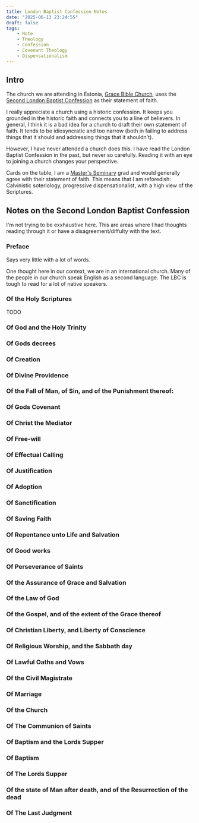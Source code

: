 ```yaml
---
title: London Baptist Confession Notes
date: "2025-06-13 23:24:55"
draft: false
tags:
    - Note
    - Theology
    - Confession
    - Covenant Theology
    - Dispensationalism
---
```


## Intro

The church we are attending in Estonia, [Grace Bible Church](https://www.gracebiblechurch.ee), uses the [Second London Baptist Confession](https://the1689.org) as their statement of faith. 

I really appreciate a church using a historic confession. It keeps you grounded in the historic faith and connects you to a line of believers. In general, I think it is a bad idea for a church to draft their own statement of faith. It tends to be idiosyncratic and too narrow (both in failing to address things that it should and addressing things that it shouldn't).

However, I have never attended a church does this. I have read the London Baptist Confession in the past, but never so carefully. Reading it with an eye to joining a church changes your perspective.

Cards on the table, I am a [Master's Seminary](https://tms.edu) grad and would generally agree with their statement of faith. This means that I am reforedish: Calvinistic soteriology, progressive dispensationalist, with a high view of the Scriptures.

## Notes on the Second London Baptist Confession

I'm not trying to be exxhaustive here. This are areas where I had thoughts reading through it or have a disagreement/diffulty with the text.

### Preface

Says very little with a lot of words.

One thought here in our context, we are in an international church. Many of the people in our church speak English as a second language. The LBC is tough to read for a lot of native speakers.

### Of the Holy Scriptures

TODO


### Of God and the Holy Trinity
### Of Gods decrees
### Of Creation
### Of Divine Providence
### Of the Fall of Man, of Sin, and of the Punishment thereof:
### Of Gods Covenant
### Of Christ the Mediator
### Of Free-will
### Of Effectual Calling
### Of Justification
### Of Adoption
### Of Sanctification
### Of Saving Faith
### Of Repentance unto Life and Salvation
### Of Good works
### Of Perseverance of Saints
### Of the Assurance of Grace and Salvation
### Of the Law of God
### Of the Gospel, and of the extent of the Grace thereof
### Of Christian Liberty, and Liberty of Conscience
### Of Religious Worship, and the Sabbath day
### Of Lawful Oaths and Vows
### Of the Civil Magistrate
### Of Marriage
### Of the Church
### Of The Communion of Saints
### Of Baptism and the Lords Supper
### Of Baptism
### Of The Lords Supper
### Of the state of Man after death, and of the Resurrection of the dead
### Of The Last Judgment

